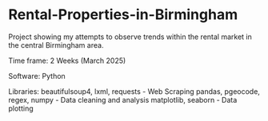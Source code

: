 # Rental-Properties-in-Birmingham

Project showing my attempts to observe trends within the rental market in the central Birmingham area. 

Time frame: 2 Weeks (March 2025)

Software: 
  Python
  
Libraries:
  beautifulsoup4, lxml, requests - Web Scraping
  pandas, pgeocode, regex, numpy - Data cleaning and analysis
  matplotlib, seaborn - Data plotting

